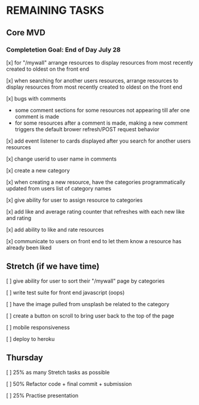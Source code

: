 # REMAINING TASKS

## Core MVD

### Completetion Goal: End of Day July 28

[x] for "/mywall" arrange resources to display resources from most recently created to oldest on the front end

[x] when searching for another users resources, arrange resources to display resources from most recently created to oldest on the front end

[x] bugs with comments

- some comment sections for some resources not appearing till afer one comment is made
- for some resources after a comment is made, making a new comment triggers the default brower refresh/POST request behavior

[x] add event listener to cards displayed after you search for another users resources

[x] change userid to user name in comments

[x] create a new category

[x] when creating a new resource, have the categories programmatically updated from users list of category names

[x] give ability for user to assign resource to categories

[x] add like and average rating counter that refreshes with each new like and rating

[x] add ability to like and rate resources

[x] communicate to users on front end to let them know a resource has already been liked

## Stretch (if we have time)

[ ] give ability for user to sort their "/mywall" page by categories

[ ] write test suite for front end javascript (oops)

[ ] have the image pulled from unsplash be related to the category

[ ] create a button on scroll to bring user back to the top of the page

[ ] mobile responsiveness

[ ] deploy to heroku

## Thursday

[ ] 25% as many Stretch tasks as possible

[ ] 50% Refactor code + final commit + submission

[ ] 25% Practise presentation
